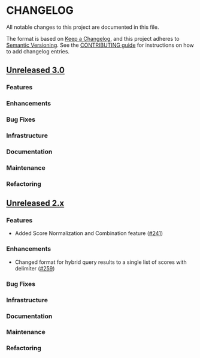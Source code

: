 # CHANGELOG
All notable changes to this project are documented in this file.

The format is based on [Keep a Changelog](https://keepachangelog.com/en/1.0.0/), and this project adheres to [Semantic Versioning](https://semver.org/spec/v2.0.0.html). See the [CONTRIBUTING guide](./CONTRIBUTING.md#Changelog) for instructions on how to add changelog entries.

## [Unreleased 3.0](https://github.com/opensearch-project/neural-search/compare/2.x...HEAD)
### Features
### Enhancements
### Bug Fixes
### Infrastructure
### Documentation
### Maintenance
### Refactoring

## [Unreleased 2.x](https://github.com/opensearch-project/neural-search/compare/2.7...2.x)
### Features
* Added Score Normalization and Combination feature ([#241](https://github.com/opensearch-project/neural-search/pull/241/))
### Enhancements
* Changed format for hybrid query results to a single list of scores with delimiter ([#259](https://github.com/opensearch-project/neural-search/pull/259))
### Bug Fixes
### Infrastructure
### Documentation
### Maintenance
### Refactoring